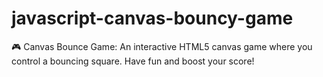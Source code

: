 # javascript-canvas-bouncy-game
🎮 Canvas Bounce Game: An interactive HTML5 canvas game where you control a bouncing square. Have fun and boost your score!
